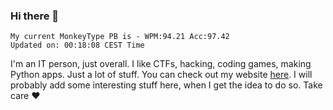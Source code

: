 ### Hi there 👋
<!-- PB START -->
```
My current MonkeyType PB is - WPM:94.21 Acc:97.42
Updated on: 00:18:08 CEST Time
```
<!-- PB END -->
I'm an IT person, just overall. I like CTFs, hacking, coding games, making Python apps. Just a lot of stuff.
You can check out my website [here](https://skill3472.github.io/).
I will probably add some interesting stuff here, when I get the idea to do so. Take care ❤️
